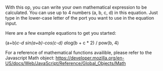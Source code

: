 With this op, you can write your own mathematical expression to be calculated. You can use up to 4 numbers (a, b, c, d) in this equation. Just type in the lower-case letter of the port you want to use in the equation input.

Here are a few example equations to get you started:

(a+b)*c-d
sin(a+b)-cos(c-d)
a*log(b + c * 2) / pow(b, 4)

For a reference of mathematical functions availible, please refer to the Javascript Math object: https://developer.mozilla.org/en-US/docs/Web/JavaScript/Reference/Global_Objects/Math
